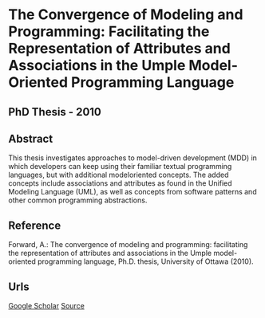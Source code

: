 # The Convergence of Modeling and Programming: Facilitating the Representation of Attributes and Associations in the Umple Model-Oriented Programming Language
## PhD Thesis - 2010

## Abstract

This thesis investigates approaches to model-driven development (MDD) in which developers can keep using their familiar textual programming languages, but with additional modeloriented concepts. The added concepts include associations and attributes as found in the Unified Modeling Language (UML), as well as concepts from software patterns and other common programming abstractions.

## Reference

Forward, A.: The convergence of modeling and programming: facilitating the representation of attributes and associations in the Umple model-oriented programming language, Ph.D. thesis, University of Ottawa (2010).

## Urls

[Google Scholar](https://scholar.google.com.sg/citations?view_op=view_citation&hl=en&user=0PWZ8YMAAAAJ&cstart=20&pagesize=80&sortby=pubdate&citation_for_view=0PWZ8YMAAAAJ:W7OEmFMy1HYC)
[Source](http://www.site.uottawa.ca/~tcl/gradtheses/aforwardphd/)